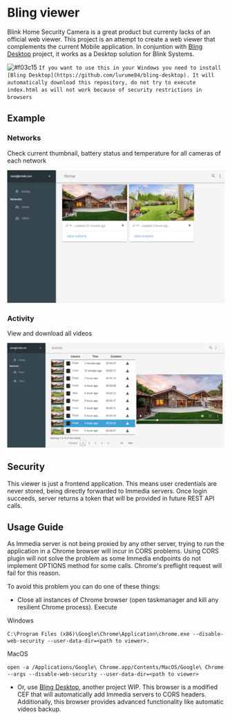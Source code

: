 # Bling viewer
Blink Home Security Camera is a great product but currenty lacks of an official web viewer. This project is an attempt to create a web viewer that complements the current Mobile application. In conjuntion with [Bling Desktop](https://github.com/lurume84/bling-desktop) project, it works as a Desktop solution for Blink Systems.

![#f03c15](https://placehold.it/15/f03c15/000000?text=+) `If you want to use this in your Windows you need to install [Bling Desktop](https://github.com/lurume84/bling-desktop). It will automatically download this repository, do not try to execute index.html as will not work because of security restrictions in browsers`

## Example
### Networks
Check current thumbnail, battery status and temperature for all cameras of each network

![](img/example1.png)
### Activity
View and download all videos

![](img/example2.png)

## Security
This viewer is just a frontend application. This means user credentials are never stored, being directly forwarded to Immedia servers. 
Once login succeeds, server returns a token that will be provided in future REST API calls. 

## Usage Guide
As Immedia server is not being proxied by any other server, trying to run the application in a Chrome browser will incur in CORS problems. 
Using CORS plugin will not solve the problem as some Immedia endpoints do not implement OPTIONS method for some calls. Chrome's preflight request 
will fail for this reason. 

To avoid this problem you can do one of these things:

* Close all instances of Chrome browser (open taskmanager and kill any resilient Chrome process). Execute 

Windows
```
C:\Program Files (x86)\Google\Chrome\Application\chrome.exe --disable-web-security --user-data-dir=<path to viewer>. 
```
MacOS
```
open -a /Applications/Google\ Chrome.app/Contents/MacOS/Google\ Chrome --args --disable-web-security --user-data-dir=<path to viewer>
```

* Or, use [Bling Desktop](https://github.com/lurume84/bling-desktop), another project WIP. This browser is a modified CEF that will automatically add Immedia servers to CORS headers. 
Additionally, this browser provides advanced functionality like automatic videos backup.
